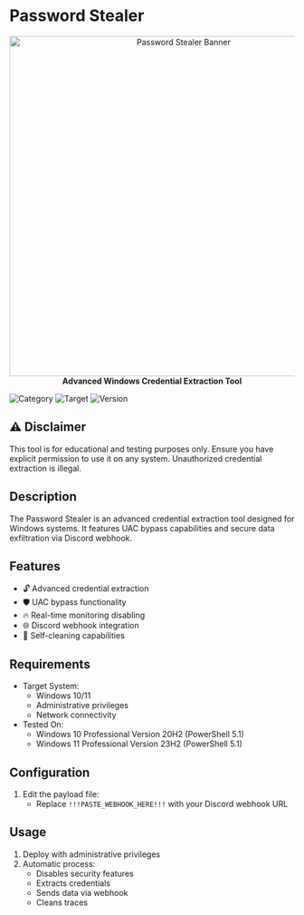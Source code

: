 # Password Stealer

<p align="center">
  <img src="../assets/password-stealer-banner.png" alt="Password Stealer Banner" width="600"/>
  <br>
  <strong>Advanced Windows Credential Extraction Tool</strong>
</p>

![Category](https://img.shields.io/badge/Category-Exfiltration-red)
![Target](https://img.shields.io/badge/Target-Windows-blue)
![Version](https://img.shields.io/badge/Version-1.0-green)

## ⚠️ Disclaimer

This tool is for educational and testing purposes only. Ensure you have explicit permission to use it on any system. Unauthorized credential extraction is illegal.

## Description

The Password Stealer is an advanced credential extraction tool designed for Windows systems. It features UAC bypass capabilities and secure data exfiltration via Discord webhook.

## Features

- 🔓 Advanced credential extraction
- 🛡️ UAC bypass functionality
- 🔥 Real-time monitoring disabling
- 🌐 Discord webhook integration
- 🧹 Self-cleaning capabilities

## Requirements

- Target System:
    - Windows 10/11
    - Administrative privileges
    - Network connectivity
- Tested On:
    - Windows 10 Professional Version 20H2 (PowerShell 5.1)
    - Windows 11 Professional Version 23H2 (PowerShell 5.1)

## Configuration

1. Edit the payload file:
    - Replace `!!!PASTE_WEBHOOK_HERE!!!` with your Discord webhook URL

## Usage

1. Deploy with administrative privileges
2. Automatic process:
    - Disables security features
    - Extracts credentials
    - Sends data via webhook
    - Cleans traces
